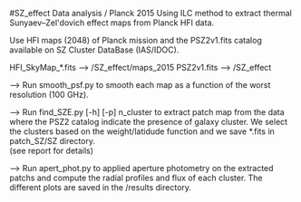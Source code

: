 #SZ_effect
Data analysis / Planck 2015
Using ILC method to extract thermal Sunyaev–Zel'dovich effect maps from Planck HFI data.

Use HFI maps (2048) of Planck mission and the PSZ2v1.fits catalog available on SZ Cluster DataBase (IAS/IDOC).

HFI_SkyMap_*.fits --> /SZ_effect/maps_2015
PSZ2v1.fits  --> /SZ_effect

--> Run smooth_psf.py 
    to smooth each map as a function of the worst resolution (100 GHz).

--> Run find_SZE.py [-h] [-p] n_cluster
    to extract patch map from the data where the PSZ2 catalog indicate the presence of galaxy cluster.
    We select the clusters based on the weight/latidude function and we save *.fits in patch_SZ/SZ directory.  
    (see report for details)

--> Run apert_phot.py 
    to applied aperture photometry on the extracted patchs and compute the radial profiles and flux of each cluster.
    The different plots are saved in the /results directory.
    
    
